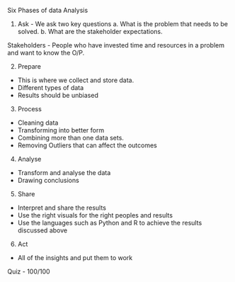 Six Phases of data Analysis 

1. Ask - We ask two key questions
a. What is the problem that needs to be solved.
b. What are the stakeholder expectations.

Stakeholders - People who have invested time and resources in a problem and want to know the O/P.

2. Prepare 
- This is where we collect and store data. 
- Different types of data 
- Results should be unbiased

3. Process 
- Cleaning data 
- Transforming into better form 
- Combining more than one data sets.
- Removing Outliers that can affect the outcomes 

4. Analyse 
- Transform and analyse the data
- Drawing conclusions

5. Share 
- Interpret and share the results 
- Use the right visuals for the right peoples and results
- Use the languages such as Python and R to achieve the results discussed above 

6. Act 
- All of the insights and put them to work

Quiz - 100/100

